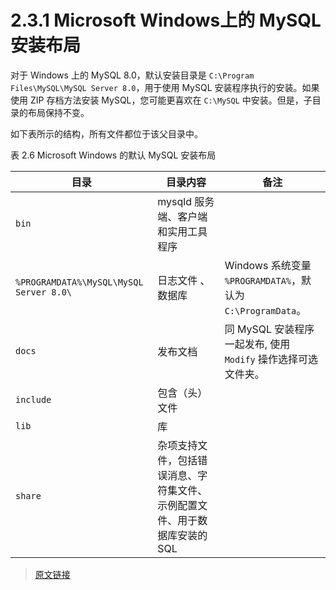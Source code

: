 # 2.3.1 Microsoft Windows上的 MySQL 安装布局

对于 Windows 上的 MySQL 8.0，默认安装目录是 `C:\Program Files\MySQL\MySQL Server 8.0`，用于使用 MySQL 安装程序执行的安装。如果使用 ZIP 存档方法安装 MySQL，您可能更喜欢在 `C:\MySQL` 中安装。但是，子目录的布局保持不变。

如下表所示的结构，所有文件都位于该父目录中。

表 2.6 Microsoft Windows 的默认 MySQL 安装布局

|目录|目录内容|备注|
|--|--|--|
|`bin`|mysqld 服务端、客户端和实用工具程序||
|`%PROGRAMDATA%\MySQL\MySQL Server 8.0\`|日志文件 、数据库|Windows 系统变量 `%PROGRAMDATA%`，默认为 `C:\ProgramData`。|
|`docs`|发布文档|同 MySQL 安装程序一起发布, 使用 `Modify` 操作选择可选文件夹。|
|`include`|包含（头）文件||
|`lib`|库||
|`share`|杂项支持文件，包括错误消息、字符集文件、示例配置文件、用于数据库安装的 SQL||

> [原文链接](https://dev.mysql.com/doc/refman/8.0/en/windows-installation-layout.html)
